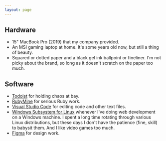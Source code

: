 ```yaml
---
layout: page
---
```


## Hardware

* 15" MacBook Pro (2019) that my company provided.
* An MSI gaming laptop at home. It's some years old now, but still a thing of beauty.
* Squared or dotted paper and a black gel ink ballpoint or fineliner. I'm not picky about the brand, so long as it doesn't scratch on the paper too much.

## Software

* [Todoist](https://todoist.com) for holding chaos at bay.
* [RubyMine](https://www.jetbrains.com/ruby/) for serious Ruby work.
* [Visual Studio Code](https://code.visualstudio.com/) for editing code and other text files.
* [Windows Subsystem for Linux](https://docs.microsoft.com/en-us/windows/wsl/faq) whenever I've doing web development on a Windows machine. I spent a long time rotating through various Linux distributions, but these days I don't have the patience (fine, skill) to babysit them. And I like video games too much.
* [Figma](https://www.figma.com/) for design work.
